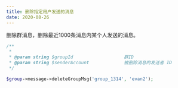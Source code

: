 ```yaml
---
title: 删除指定用户发送的消息
date: 2020-08-26
---
```


删除群消息，删除最近1000条消息内某个人发送的消息。

```php
/**
 *
 * @param string $groupId                   群ID
 * @param string $senderAccount             被删除消息的发送者 ID
 */

$group->message->deleteGroupMsg('group_1314', 'evan2');
```